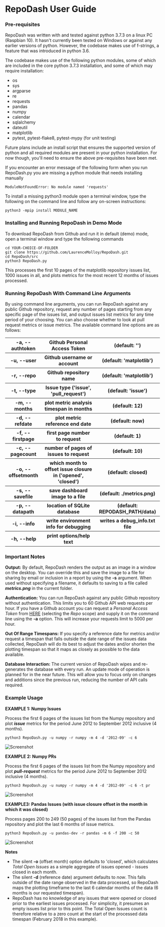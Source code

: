 <h1>RepoDash User Guide</h1>

<h3>Pre-requisites</h3>

RepoDash was written with and tested against python 3.7.3 on a linux PC (Raspbian 10). It hasn't currently 
been tested on Windows or against any earlier versions of python. However, the codebase makes use of 
f-strings, a feature that was introduced in python 3.6. 

The codebase makes use of the following python modules, some of which are included in the core python 3.7.3 
installation, and some of which may require installation:

- os
- sys
- argparse
- re
- requests
- pandas
- numpy
- calendar
- sqlalchemy
- dateutil
- matplotlib
- pytest, pytest-flake8, pytest-mypy (for unit testing)

Future plans include an install script that ensures the supported version of python and all required modules are 
present in your python installation. For now though, you'll need to ensure the above pre-requisites have been met.

If you encounter an error message of the following form when you run RepoDash.py you are missing a python module 
that needs installing manually

    ModuleNotFoundError: No module named 'requests'

To install a missing python3 module open a terminal window, type the following on the command line and follow any 
on-screen instructions:

    python3 -mpip install MODULE_NAME

<h3>Installing and Running RepoDash in Demo Mode</h3>

To download RepoDash from Github and run it in default (demo) mode, open a terminal window and 
type the following commands 

    cd YOUR-CHOICE-OF-FOLDER
    git clone https://github.com/LaurenceMolloy/RepoDash.git
    cd RepoDash/src
    python3 RepoDash.py

This processes the first 10 pages of the matplotlib repository issues list, 1000 issues in all, 
and plots metrics for the most recent 12 months of issues processed.

<h3>Running RepoDash With Command Line Arguments</h3>

By using command line arguments, you can run RepoDash against any public Github repository, request 
any number of pages starting from any specific page of the issues list, and output issues list metrics
for any time period of your choosing. You can also choose whether to look at pull request metrics or 
issue metrics. The available command line options are as follows:

<p>
<table>
<tr><th>-a, --authtoken</th>     <th>Github Personal Access Token</th>            <th>(default: '')</th></tr>
<tr><th>-u, --user</th>          <th>Github username or account</th>              <th>(default: 'matplotlib')</th></tr>
<tr><th>-r, --repo</th>          <th>Github repository name</th>                  <th>(default: 'matplotlib')</th></tr>
<tr><th>-t, --type</th>          <th>Issue type ('issue', 'pull_request')</th>    <th>(default: 'issue')</th></tr>
<tr><th>-m, --months</th>        <th>plot metric analysis timespan in months</th> <th>(default: 12)</th></tr>
<tr><th>-d, --refdate</th>       <th>plot metric reference end date</th>          <th>(default: now)</th></tr>
<tr><th>-f, --firstpage</th>     <th>first page number to request</th>            <th>(default: 1)</th></tr>
<tr><th>-c, --pagecount</th>     <th>number of pages of issues to request</th>    <th>(default: 10)</th></tr>
<tr><th>-o, --offsetmonth</th>   <th>which month to offset issue closure in ('opened', 'closed')</th>  <th>(default: closed)</th></tr>
<tr><th>-s, --savefile</th>      <th>save dashboard image to a file</th>          <th>(default: ./metrics.png)</th></tr>
<tr><th>-p, --datapath</th>      <th>location of SQLite database</th>             <th>(default: REPODASH_PATH/data)</th></tr>
<tr><th>-i, --info</th>          <th>write environment info for debugging</th>    <th>writes a debug_info.txt file</th></tr>
<tr><th>-h, --help</th>          <th>print options/help text</th>                 <th></th></tr>
</table>
</p>

<h3>Important Notes</h3>

**Output:** By default, RepoDash renders the output as an image in a window on the desktop. You can override this and 
save the image to a file for sharing by email or inclusion in a report by using the **-s** argument. When used without 
specifying a filename, it defaults to saving to a file called _**metrics.png**_ in the current folder.

**Authentication:** You can run RepoDash against any public Github repository without authentication. 
This limits you to 60 Github API web requests per hour. If you have a Github account you can request a 
_Personal Access Token_ from <A HREF="https://github.com/settings/tokens">HERE</A> (selecting the _Repo_ 
scope) and supply it on the command line using the **-a** option. This will increase your requests limit 
to 5000 per hour.

**Out Of Range Timespans:** If you specify a reference date for metrics and/or request a timespan that falls 
outside the date range of the issues data collected, RepoDash will do its best to adjust the dates and/or 
shorten the plotting timespan so that it maps as closely as possible to the data available.

**Database Interaction:** The current version of RepoDash wipes and re-generates the database with every run. 
An update mode of operation is planned for in the near future. This will allow you to focus only on changes 
and additions since the previous run, reducing the number of API calls required.

<h3>Example Usage</h3>

**EXAMPLE 1: Numpy Issues** 

Process the first 6 pages of the issues list from the Numpy repository and plot _**issue**_ metrics for the period June 2012 
to September 2012 inclusive (4 months).

    python3 RepoDash.py -u numpy -r numpy -m 4 -d '2012-09' -c 6

![Screenshot](images/RepoDash_UserGuide_Ex1_Numpy_issue.png)


**EXAMPLE 2: Numpy PRs** 

Process the first 6 pages of the issues list from the Numpy repository and plot _**pull-request**_ metrics for the period June 
2012 to September 2012 inclusive (4 months).

    python3 RepoDash.py -u numpy -r numpy -m 4 -d '2012-09' -c 6 -t pr

![Screenshot](images/RepoDash_UserGuide_Ex2_Numpy_pr.png)


**EXAMPLE3: Pandas Issues (with issue closure offset in the month in which it was closed)** 

Process pages 200 to 249 (50 pages) of the issues list from the Pandas repository and plot the last 6 months of issue 
metrics.

    python3 RepoDash.py -u pandas-dev -r pandas -m 6 -f 200 -c 50

![Screenshot](images/RepoDash_UserGuide_Ex3_Pandas_issue.png)

**Notes**
- The silent **-o** (offset month) option defaults to 'closed', which calculates _Total Open Issues_ as a simple 
aggregate of issues opened - issues closed in each month.
- The silent **-d** (reference date) argument defaults to _now_. This falls outside of the date range observed in the data 
processed, so RepoDash maps the plotting timeframe to the last 6 calendar months of the data (6 months is our requested timespan).
- RepoDash has no knowledge of any issues that were opened or closed prior to the earliest issues processed. For simplicity, it
presumes an empty issues list prior to this point. The Total Open Issues count is therefore relative to a zero count at the start
of the processed data timespan (February 2018 in this example).

